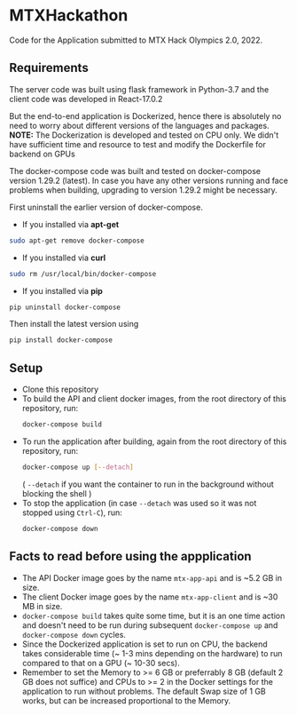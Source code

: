 # MTXHackathon
Code for the Application submitted to MTX Hack Olympics 2.0, 2022.

## Requirements
The server code was built using flask framework in Python-3.7 and the client code was developed in React-17.0.2

But the end-to-end application is Dockerized, hence there is absolutely no need to worry about different versions of the languages and packages.
**NOTE:** The Dockerization is developed and tested on CPU only. We didn't have sufficient time and resource to test and modify the Dockerfile for backend on GPUs


The docker-compose code was built and tested on docker-compose version 1.29.2 (latest). In case you have any other versions running and face problems when building, upgrading to version 1.29.2 might be necessary.

First uninstall the earlier version of docker-compose.
- If you installed via **apt-get**
```bash
sudo apt-get remove docker-compose
```
- If you installed via **curl**
```bash
sudo rm /usr/local/bin/docker-compose
```
- If you installed via **pip**
```bash
pip uninstall docker-compose
```

Then install the latest version using
```bash
pip install docker-compose
```


## Setup
- Clone this repository
- To build the API and client docker images, from the root directory of this repository, run:
    ```bash
    docker-compose build
    ```
- To run the application after building, again from the root directory of this repository, run:
    ```bash
    docker-compose up [--detach]
    ```
    ( `--detach` if you want the container to run in the background without blocking the shell )
- To stop the application (in case `--detach` was used so it was not stopped using `Ctrl-C`), run:
    ```bash
    docker-compose down
    ```

## Facts to read before using the appplication
- The API Docker image goes by the name `mtx-app-api` and is ~5.2 GB in size.
- The client Docker image goes by the name `mtx-app-client` and is ~30 MB in size.
- `docker-compose build` takes quite some time, but it is an one time action and doesn't need to be run during subsequent `docker-compose up` and `docker-compose down` cycles.
- Since the Dockerized application is set to run on CPU, the backend takes considerable time (~ 1-3 mins depending on the hardware) to run compared to that on a GPU (~ 10-30 secs).
- Remember to set the Memory to >= 6 GB or preferrably 8 GB (default 2 GB does not suffice) and CPUs to >= 2 in the Docker settings for the application to run without problems. The default Swap size of 1 GB works, but can be increased proportional to the Memory.
